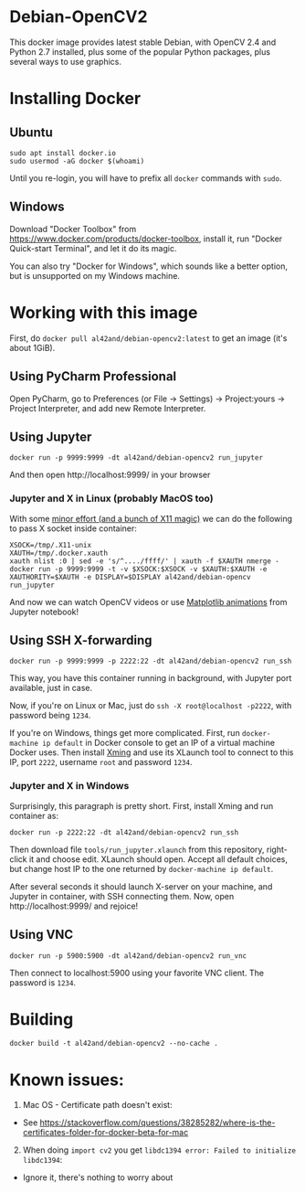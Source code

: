 # Debian-OpenCV2

This docker image provides latest stable Debian, with OpenCV 2.4 and Python 2.7 installed,
plus some of the popular Python packages, plus several ways to use graphics.

# Installing Docker

## Ubuntu

    sudo apt install docker.io
    sudo usermod -aG docker $(whoami)

Until you re-login, you will have to prefix all `docker` commands with `sudo`.

## Windows

Download "Docker Toolbox" from https://www.docker.com/products/docker-toolbox, install it,
run "Docker Quick-start Terminal", and let it do its magic.

You can also try "Docker for Windows", which sounds like a better option, but is unsupported on my Windows machine.

# Working with this image

First, do `docker pull al42and/debian-opencv2:latest` to get an image (it's about 1GiB).

## Using PyCharm Professional

Open PyCharm, go to Preferences (or File -> Settings) -> Project:yours -> Project Interpreter, and add new Remote Interpreter.

## Using Jupyter

    docker run -p 9999:9999 -dt al42and/debian-opencv2 run_jupyter

And then open http://localhost:9999/ in your browser

### Jupyter and X in Linux (probably MacOS too)

With some [minor effort (and a bunch of X11 magic)](http://stackoverflow.com/a/25280523/929437) we can do the following to pass X socket inside container:

    XSOCK=/tmp/.X11-unix
    XAUTH=/tmp/.docker.xauth
    xauth nlist :0 | sed -e 's/^..../ffff/' | xauth -f $XAUTH nmerge -
    docker run -p 9999:9999 -t -v $XSOCK:$XSOCK -v $XAUTH:$XAUTH -e XAUTHORITY=$XAUTH -e DISPLAY=$DISPLAY al42and/debian-opencv run_jupyter

And now we can watch OpenCV videos or use [Matplotlib animations](http://matplotlib.org/examples/animation/simple_anim.html) from Jupyter notebook!

## Using SSH X-forwarding

    docker run -p 9999:9999 -p 2222:22 -dt al42and/debian-opencv2 run_ssh

This way, you have this container running in background, with Jupyter port available, just in case.

Now, if you're on Linux or Mac, just do `ssh -X root@localhost -p2222`, with password being `1234`.

If you're on Windows, things get more complicated. First, run `docker-machine ip default` in Docker console to get an IP of a virtual machine Docker uses.
Then install [Xming](https://sourceforge.net/projects/xming/) and use its XLaunch tool to connect to this IP, port `2222`, username `root` and password `1234`.

### Jupyter and X in Windows

Surprisingly, this paragraph is pretty short. First, install Xming and run container as:

    docker run -p 2222:22 -dt al42and/debian-opencv2 run_ssh

Then download file `tools/run_jupyter.xlaunch` from this repository, right-click it and choose edit. XLaunch should open.
Accept all default choices, but change host IP to the one returned by `docker-machine ip default`.

After several seconds it should launch X-server on your machine, and Jupyter in container, with SSH connecting them.
Now, open http://localhost:9999/ and rejoice!

## Using VNC

    docker run -p 5900:5900 -dt al42and/debian-opencv2 run_vnc

Then connect to localhost:5900 using your favorite VNC client. The password is `1234`.

# Building

    docker build -t al42and/debian-opencv2 --no-cache .

# Known issues:

 1. Mac OS - Certificate path doesn't exist:
  * See https://stackoverflow.com/questions/38285282/where-is-the-certificates-folder-for-docker-beta-for-mac
 2. When doing `import cv2` you get `libdc1394 error: Failed to initialize libdc1394`:
  * Ignore it, there's nothing to worry about
